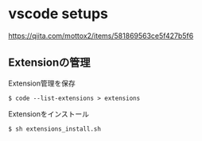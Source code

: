 # vscode setups

https://qiita.com/mottox2/items/581869563ce5f427b5f6


## Extensionの管理

Extension管理を保存

```
$ code --list-extensions > extensions
```

Extensionをインストール

```
$ sh extensions_install.sh
```
